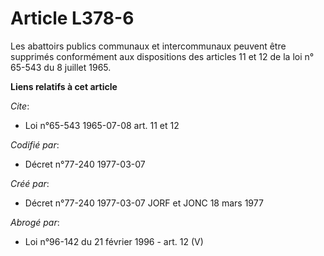 # Article L378-6

Les abattoirs publics communaux et intercommunaux peuvent être supprimés conformément aux dispositions des articles 11 et 12
de la loi n° 65-543 du 8 juillet 1965.

**Liens relatifs à cet article**

_Cite_:

  - Loi n°65-543 1965-07-08 art. 11 et 12

_Codifié par_:

  - Décret n°77-240 1977-03-07

_Créé par_:

  - Décret n°77-240 1977-03-07 JORF et JONC 18 mars 1977

_Abrogé par_:

  - Loi n°96-142 du 21 février 1996 - art. 12 (V)
